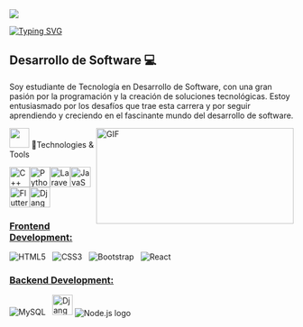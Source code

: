 <!-- RGB GIF -->
<img src="https://user-images.githubusercontent.com/73097560/115834477-dbab4500-a447-11eb-908a-139a6edaec5c.gif"> 

<a href="https://git.io/typing-svg"><img src="https://readme-typing-svg.herokuapp.com?font=Fira+Code&weight=600&size=30&duration=3000&pause=5000&color=851c73&center=true&vCenter=true&width=1000&lines=Hey+there%2C+I'm+Alexis+Soto" alt="Typing SVG" /></a>

## Desarrollo de Software 💻
Soy estudiante de Tecnología en Desarrollo de Software, con una gran pasión por la programación y la creación de soluciones tecnológicas. Estoy entusiasmado por los desafíos que trae esta carrera y por seguir aprendiendo y creciendo en el fascinante mundo del desarrollo de software.

<img align="right" top="400" height="170" width="350" alt="GIF" src="https://media3.giphy.com/media/v1.Y2lkPTc5MGI3NjExNHJwYjZsZ2VkMjNxOWZxMjU4NTVqeTJuZXB3eDAweGs2ZXduZ21lNyZlcD12MV9pbnRlcm5hbF9naWZfYnlfaWQmY3Q9Zw/xFkgeu7dhfgqqxJqmj/giphy.gif">
<!-- Technologies & ToolsS -->
<picture> <img src = "https://github.com/7oSkaaa/7oSkaaa/blob/main/Images/Programming_Languages.gif?raw=true" width=35px></picture>  🚀Technologies & Tools 
<p align="left"><a href="https://docs.microsoft.com/en-us/cpp/?view=msvc-170" target="_blank" rel="noreferrer"><img src="https://raw.githubusercontent.com/danielcranney/readme-generator/main/public/icons/skills/cplusplus-colored.svg" width="36" height="36" alt="C++" /></a><a href="https://www.python.org/" target="_blank" rel="noreferrer"><img src="https://raw.githubusercontent.com/danielcranney/readme-generator/main/public/icons/skills/python-colored.svg" width="36" height="36" alt="Python" /></a><a href="https://laravel.com/" target="_blank" rel="noreferrer"><img src="https://raw.githubusercontent.com/danielcranney/readme-generator/main/public/icons/skills/laravel-colored.svg" width="36" height="36" alt="Laravel" /></a><a href="https://developer.mozilla.org/en-US/docs/Web/JavaScript" target="_blank" rel="noreferrer"><img src="https://raw.githubusercontent.com/danielcranney/readme-generator/main/public/icons/skills/javascript-colored.svg" width="36" height="36" alt="JavaScript" /></a><a href="https://flutter.dev/" target="_blank" rel="noreferrer"><img src="https://raw.githubusercontent.com/danielcranney/readme-generator/main/public/icons/skills/flutter-colored.svg" width="36" height="36" alt="Flutter" /></a><a href="https://www.djangoproject.com/" target="_blank" rel="noreferrer"><img src="https://raw.githubusercontent.com/danielcranney/readme-generator/main/public/icons/skills/django-colored.svg" width="36" height="36" alt="Django" /></a>

<!-- Frontend -->
### <u> Frontend Development: </u>
![HTML5](https://img.shields.io/badge/html5-%23E34F26.svg?style=for-the-badge&logo=html5&logoColor=white)
&nbsp;
![CSS3](https://img.shields.io/badge/css3-%231572B6.svg?style=for-the-badge&logo=css3&logoColor=white)
&nbsp;
![Bootstrap](https://img.shields.io/badge/bootstrap-%238511FA.svg?style=for-the-badge&logo=bootstrap&logoColor=white)
&nbsp;
![React](https://img.shields.io/badge/react-%2320232a.svg?style=for-the-badge&logo=react&logoColor=%2361DAFB)
&nbsp;

<!--  Backend -->
### <u> Backend Development: </u>
![MySQL](https://img.shields.io/badge/mysql-4479A1.svg?style=for-the-badge&logo=mysql&logoColor=white)
&nbsp;
<a href="https://www.djangoproject.com/" target="_blank" rel="noreferrer"><img src="https://raw.githubusercontent.com/danielcranney/readme-generator/main/public/icons/skills/django-colored.svg" width="36" height="36" alt="Django" /></a>
<img src="https://img.shields.io/badge/Node.js-339933?style=for-the-badge&logo=nodedotjs&logoColor=white" alt="Node.js logo" title="Node.js" align="center" />
&nbsp;
<br>
